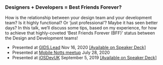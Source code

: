### Designers + Developers = Best Friends Forever?

How is the relationship between your design team and your development team? Is it highly functional? Or ‘just professional’? Maybe it has seen better days? In this talk, we’ll discuss some tips, based on my experience, for how to achieve that highly-coveted ‘Best Friends Forever (BFF)’ status between the Design and Development teams!

- Presented at [GIDS.Lead](https://wurreka.com/ict/virtual-conference/lead/) Nov 16, 2020 [[Available on Speaker Deck]](https://speakerdeck.com/devwiththehair/designers-plus-developers-equals-best-friends-forever)
- Presented at [Mobile Notts meetup](https://www.meetup.com/Mobile-Notts/events/271643699/) July 28, 2020
- Presented at [iOSDevUK](https://www.iosdevuk.com/) September 5, 2019 [[Available on Speaker Deck]](https://speakerdeck.com/devwiththehair/designers-plus-developers-equals-best-friends-forever)
